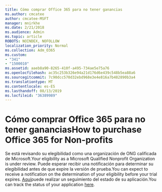 ```yaml
---
title: Cómo comprar Office 365 para no tener ganancias
ms.author: cmcatee
author: cmcatee-MSFT
manager: mnirkhe
ms.date: 2/21/2018
ms.audience: Admin
ms.topic: article
ROBOTS: NOINDEX, NOFOLLOW
localization_priority: Normal
ms.collection: Adm_O365
ms.custom:
- "341"
- "1500010"
ms.assetid: aaeb8a90-8265-410f-a495-734ae5e75a76
ms.openlocfilehash: ac35c253b326e94a21d176d6e439c548b5ea88a6
ms.sourcegitcommit: 7c90dcc570d32ebd968e3e4e816a7b482890b3a4
ms.translationtype: MT
ms.contentlocale: es-ES
ms.lasthandoff: 08/13/2019
ms.locfileid: "36389989"
---
```

# <a name="how-to-purchase-office-365-for-non-profits"></a><span data-ttu-id="ef44f-102">Cómo comprar Office 365 para no tener ganancias</span><span class="sxs-lookup"><span data-stu-id="ef44f-102">How to purchase Office 365 for Non-profits</span></span>

<span data-ttu-id="ef44f-103">Se está revisando su elegibilidad como una organización de ONG calificada de Microsoft.</span><span class="sxs-lookup"><span data-stu-id="ef44f-103">Your eligibility as a Microsoft Qualified Nonprofit Organization is under review.</span></span> <span data-ttu-id="ef44f-104">Puede esperar recibir una notificación para determinar su elegibilidad antes de que expire la versión de prueba.</span><span class="sxs-lookup"><span data-stu-id="ef44f-104">You can expect to receive a notification on the determination of your eligibility before your trial expires.</span></span> <span data-ttu-id="ef44f-105">[Aquí](http://eligibilityweb.azurewebsites.net/)puede realizar un seguimiento del estado de su aplicación.</span><span class="sxs-lookup"><span data-stu-id="ef44f-105">You can track the status of your application [here](http://eligibilityweb.azurewebsites.net/).</span></span>